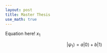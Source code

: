 ```yaml
---
layout: post
title: Master Thesis
use_math: true
---
```


Equation here! $x_1$

$$
   |\psi_1\rangle = a|0\rangle + b|1\rangle
$$
